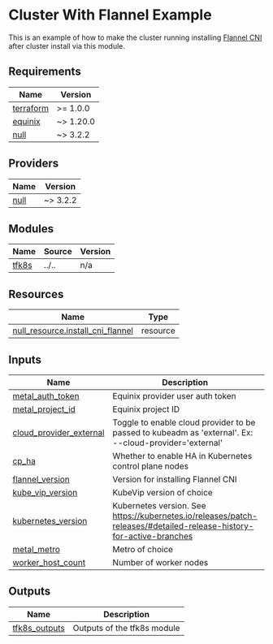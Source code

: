 # Cluster With Flannel Example

This is an example of how to make the cluster running installing [Flannel CNI](https://github.com/flannel-io/flannel#deploying-flannel-with-kubectl) after cluster install via this module.
<!-- BEGIN_TF_DOCS -->
## Requirements

| Name | Version |
|------|---------|
| <a name="requirement_terraform"></a> [terraform](#requirement\_terraform) | >= 1.0.0 |
| <a name="requirement_equinix"></a> [equinix](#requirement\_equinix) | ~> 1.20.0 |
| <a name="requirement_null"></a> [null](#requirement\_null) | ~> 3.2.2 |

## Providers

| Name | Version |
|------|---------|
| <a name="provider_null"></a> [null](#provider\_null) | ~> 3.2.2 |

## Modules

| Name | Source | Version |
|------|--------|---------|
| <a name="module_tfk8s"></a> [tfk8s](#module\_tfk8s) | ../.. | n/a |

## Resources

| Name | Type |
|------|------|
| [null_resource.install_cni_flannel](https://registry.terraform.io/providers/hashicorp/null/latest/docs/resources/resource) | resource |

## Inputs

| Name | Description | Type | Default | Required |
|------|-------------|------|---------|:--------:|
| <a name="input_metal_auth_token"></a> [metal\_auth\_token](#input\_metal\_auth\_token) | Equinix provider user auth token | `string` | n/a | yes |
| <a name="input_metal_project_id"></a> [metal\_project\_id](#input\_metal\_project\_id) | Equinix project ID | `string` | n/a | yes |
| <a name="input_cloud_provider_external"></a> [cloud\_provider\_external](#input\_cloud\_provider\_external) | Toggle to enable cloud provider to be passed to kubeadm as 'external'. Ex: --cloud-provider='external' | `bool` | `true` | no |
| <a name="input_cp_ha"></a> [cp\_ha](#input\_cp\_ha) | Whether to enable HA in Kubernetes control plane nodes | `bool` | `true` | no |
| <a name="input_flannel_version"></a> [flannel\_version](#input\_flannel\_version) | Version for installing Flannel CNI | `string` | `"v0.24.2"` | no |
| <a name="input_kube_vip_version"></a> [kube\_vip\_version](#input\_kube\_vip\_version) | KubeVip version of choice | `string` | `"v0.6.2"` | no |
| <a name="input_kubernetes_version"></a> [kubernetes\_version](#input\_kubernetes\_version) | Kubernetes version. See https://kubernetes.io/releases/patch-releases/#detailed-release-history-for-active-branches | `string` | `"v1.27.5"` | no |
| <a name="input_metal_metro"></a> [metal\_metro](#input\_metal\_metro) | Metro of choice | `string` | `"da"` | no |
| <a name="input_worker_host_count"></a> [worker\_host\_count](#input\_worker\_host\_count) | Number of worker nodes | `number` | `1` | no |

## Outputs

| Name | Description |
|------|-------------|
| <a name="output_tfk8s_outputs"></a> [tfk8s\_outputs](#output\_tfk8s\_outputs) | Outputs of the tfk8s module |
<!-- END_TF_DOCS -->
